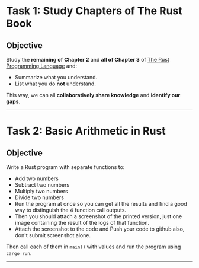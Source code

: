 # Task 1: Study Chapters of The Rust Book

## Objective

Study the **remaining of Chapter 2** and **all of Chapter 3** of [The Rust Programming Language](https://doc.rust-lang.org/book/) and:

- Summarize what you understand.
- List what you do **not** understand.

This way, we can all **collaboratively share knowledge** and **identify our gaps**.

---

# Task 2: Basic Arithmetic in Rust

## Objective

Write a Rust program with separate functions to:

- Add two numbers
- Subtract two numbers
- Multiply two numbers
- Divide two numbers
- Run the program at once so you can get all the results and find a good way to distinguish the 4 function call outputs.
- Then you should attach a screenshot of the printed version, just one image containing the result of the logs of that function.
- Attach the screenshot to the code and Push your code to github also, don't submit screenshot alone.

Then call each of them in `main()` with values and run the program using `cargo run`.

---
